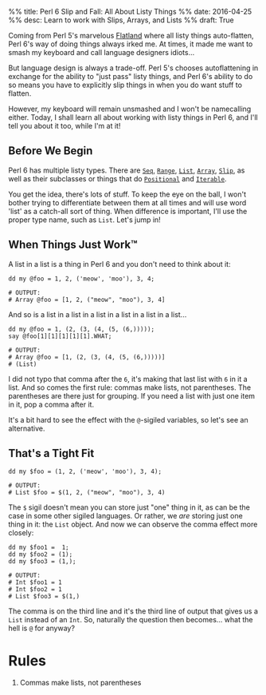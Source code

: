%% title: Perl 6 Slip and Fall: All About Listy Things
%% date: 2016-04-25
%% desc: Learn to work with Slips, Arrays, and Lists
%% draft: True

Coming from Perl 5's marvelous
[Flatland](https://en.wikipedia.org/wiki/Flatland) where all listy things
auto-flatten, Perl 6's way of doing things always irked me. At times, it made
me want to smash my keyboard and call language designers idiots...

But language design is always a trade-off. Perl 5's chooses autoflattening
in exchange for the ability to "just pass" listy things, and Perl 6's
ability to do so means you have to explicitly slip things in when you do want
stuff to flatten.

However, my keyboard will remain unsmashed and I won't be namecalling either.
Today, I shall learn all about working with listy things in Perl 6,
and I'll tell you about it too, while I'm at it!

## Before We Begin

Perl 6 has multiple listy types. There are
[`Seq`](https://docs.perl6.org/type/Seq),
[`Range`](https://docs.perl6.org/type/Range),
[`List`](https://docs.perl6.org/type/List),
[`Array`](https://docs.perl6.org/type/Array),
[`Slip`](https://docs.perl6.org/type/Slip), as well as their subclasses
or things that do [`Positional`](https://docs.perl6.org/type/Positional)
and [`Iterable`](https://docs.perl6.org/type/Iterable).

You get the idea, there's lots of stuff. To keep the eye on the ball, I won't
bother trying to differentiate between them at all times and will use word
'list' as a catch-all sort of thing. When difference is important, I'll
use the proper type name, such as `List`. Let's jump in!

## When Things Just Work™

A list in a list is a thing in Perl 6 and you don't need to think about it:

    dd my @foo = 1, 2, ('meow', 'moo'), 3, 4;

    # OUTPUT:
    # Array @foo = [1, 2, ("meow", "moo"), 3, 4]

And so is a list in a list in a list in a list in a list in a list...

    dd my @foo = 1, (2, (3, (4, (5, (6,)))));
    say @foo[1][1][1][1][1].WHAT;

    # OUTPUT:
    # Array @foo = [1, (2, (3, (4, (5, (6,)))))]
    # (List)

I did not typo that comma after the `6`, it's making that last list with
`6` in it a list. And so comes the first rule: commas make lists, not
parentheses. The parentheses are there just for grouping. If you need a list
with just one item in it, pop a comma after it.

It's a bit hard to see the effect with the `@`-sigiled variables, so let's see
an alternative.

## That's a Tight Fit

    dd my $foo = (1, 2, ('meow', 'moo'), 3, 4);

    # OUTPUT:
    # List $foo = $(1, 2, ("meow", "moo"), 3, 4)

The `$` sigil doesn't mean you can store just "one" thing in it, as
can be the case in some other sigiled languages. Or rather,
we *are* storing just one thing in it: the `List` object. And now we can
observe the comma effect more closely:

    dd my $foo1 =  1;
    dd my $foo2 = (1);
    dd my $foo3 = (1,);

    # OUTPUT:
    # Int $foo1 = 1
    # Int $foo2 = 1
    # List $foo3 = $(1,)


The comma is on the third line and it's the third line of output that
gives us a `List` instead of an `Int`. So, naturally the question then
becomes... what the hell is `@` for anyway?



# Rules

1. Commas make lists, not parentheses